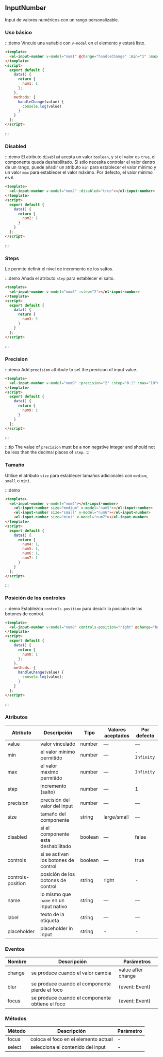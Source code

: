 <script>
  export default {
    data() {
      return {
        num1: 1,
        num2: 1,
        num3: 5,
        num4: 1,
        num5: 1,
        num6: 1,
        num7: 1,
        num8: 1
      }
    },
    methods: {
      handleChange(value) {
        console.log(value);
      }
    }
  };
</script>

<style>
  .demo-box.demo-input-number {
    .el-input-number + .el-input-number {
      margin-left: 10px;
    }
  }
</style>

## InputNumber

Input de  valores numéricos con un rango personalizable.

### Uso básico

:::demo Vincule una variable con `v-model` en el elemento <el-input-number> y estará listo.

```html
<template>
  <el-input-number v-model="num1" @change="handleChange" :min="1" :max="10"></el-input-number>
</template>
<script>
  export default {
    data() {
      return {
        num1: 1
      };
    },
    methods: {
      handleChange(value) {
        console.log(value)
      }
    }
  };
</script>
```
:::

### Disabled

:::demo El atributo `disabled` acepta un valor `boolean`, y si el valor es `true`, el componente queda deshabilitado. Si sólo necesita controlar el valor dentro de un rango, puede añadir un atributo `min` para establecer el valor mínimo y un valor `max` para establecer el valor máximo. Por defecto, el valor mínimo es `0`.

```html
<template>
  <el-input-number v-model="num2" :disabled="true"></el-input-number>
</template>
<script>
  export default {
    data() {
      return {
        num2: 1
      }
    }
  };
</script>
```
:::

### Steps

Le permite definir el nivel de incremento de los saltos.

:::demo Añada el atributo `step` para establecer el salto.

```html
<template>
  <el-input-number v-model="num3" :step="2"></el-input-number>
</template>
<script>
  export default {
    data() {
      return {
        num3: 5
      }
    }
  };
</script>
```
:::

### Precision

:::demo Add `precision` attribute to set the precision of input value.

```html
<template>
  <el-input-number v-model="num9" :precision="2" :step="0.1" :max="10"></el-input-number>
</template>
<script>
  export default {
    data() {
      return {
        num9: 1
      }
    }
  };
</script>
```

:::

:::tip
The value of `precision` must be a non negative integer and should not be less than the decimal places of `step`.
:::

### Tamaño

Utilice el atributo `size` para establecer tamaños adicionales con `medium`, `small` o `mini`.

:::demo

```html
<template>
  <el-input-number v-model="num4"></el-input-number>
    <el-input-number size="medium" v-model="num5"></el-input-number>
    <el-input-number size="small" v-model="num6"></el-input-number>
    <el-input-number size="mini" v-model="num7"></el-input-number>
</template>
<script>
  export default {
    data() {
      return {
        num4: 1,
        num5: 1,
        num6: 1,
        num7: 1
      }
    }
  };
</script>
```
:::

### Posición de los controles

:::demo Establezca `controls-position` para decidir la posición de los botones de control.

```html
<template>
  <el-input-number v-model="num8" controls-position="right" @change="handleChange" :min="1" :max="10"></el-input-number>
</template>
<script>
  export default {
    data() {
      return {
        num8: 1
      };
    },
    methods: {
      handleChange(value) {
        console.log(value);
      }
    }
  };
</script>
```
:::

### Atributos

| Atributo          | Descripción                              | Tipo    | Valores aceptados | Por defecto |
| ----------------- | ---------------------------------------- | ------- | ----------------- | ----------- |
| value             | valor vinculado                          | number  | —                 | —           |
| min               | el valor mínimo permitido                | number  | —                 | `-Infinity`  |
| max               | el valor maximo permitido                | number  | —                 | `Infinity`  |
| step              | incremento (salto)                       | number  | —                 | 1           |
| precision         | precisión del valor del input | number  | —                 | —           |
| size              | tamaño del componente                    | string  | large/small       | —           |
| disabled          | si el componente esta deshabilitado      | boolean | —                 | false       |
| controls          | si se activan los botones de control     | boolean | —                 | true        |
| controls-position | posición de los botones de control       | string  | right             | -           |
| name              | lo mismo que `name` en un input nativo   | string  | —                 | —           |
| label             | texto de la etiqueta                     | string  | —                 | —           |
| placeholder | placeholder in input | string | - | - |

### Eventos

| Nombre | Descripción                              | Parámetros         |
| ------ | ---------------------------------------- | ------------------ |
| change | se produce cuando el valor cambia        | value after change |
| blur   | se produce cuando el componente pierde el foco | (event: Event)     |
| focus  | se produce cuando el componente obtiene el foco | (event: Event)     |

### Métodos
| Método | Descripción                          | Parámetro |
| ------ | ------------------------------------ | --------- |
| focus  | coloca el foco en el elemento actual | -         |
| select | selecciona el contenido del input        | -          |

